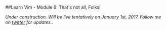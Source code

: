 ##Learn Vim - Module 6: That's not all, Folks!

_Under construction. Will be live tentatively on January 1st, 2017. Follow me on [twitter](https://twitter.com/manasthakur17) for updates.._

